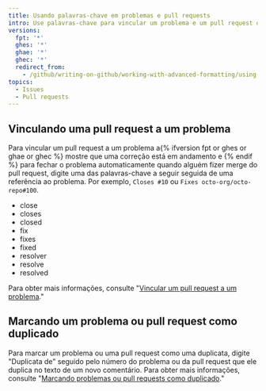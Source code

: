 ```yaml
---
title: Usando palavras-chave em problemas e pull requests
intro: Use palavras-chave para vincular um problema e um pull request ou para marcar um problema ou pull request como um duplicado.
versions:
  fpt: '*'
  ghes: '*'
  ghae: '*'
  ghec: '*'
  redirect_from:
    - /github/writing-on-github/working-with-advanced-formatting/using-keywords-in-issues-and-pull-requests
topics:
  - Issues
  - Pull requests
---
```


## Vinculando uma pull request a um problema

Para vincular um pull request a um problema a{% ifversion fpt or ghes or ghae or ghec %} mostre que uma correção está em andamento e {% endif %} para fechar o problema automaticamente quando alguém fizer merge do pull request, digite uma das palavras-chave a seguir seguida de uma referência ao problema. Por exemplo, `Closes #10` ou `Fixes octo-org/octo-repo#100`.

* close
* closes
* closed
* fix
* fixes
* fixed
* resolver
* resolve
* resolved

Para obter mais informações, consulte "[Vincular um pull request a um problema](/github/managing-your-work-on-github/linking-a-pull-request-to-an-issue)."

## Marcando um problema ou pull request como duplicado

Para marcar um problema ou uma pull request como uma duplicata, digite "Duplicata de" seguido pelo número do problema ou da pull request que ele duplica no texto de um novo comentário. Para obter mais informações, consulte "[Marcando problemas ou pull requests como duplicado](/issues/tracking-your-work-with-issues/marking-issues-or-pull-requests-as-a-duplicate)."
